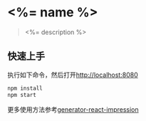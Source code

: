 # <%= name %>

> <%= description %>

## 快速上手

执行如下命令，然后打开[http://localhost:8080](http://localhost:8080)

```bash
npm install
npm start
```

更多使用方法参考[generator-react-impression](https://github.com/NewDadaFE/generator-react-impression)
